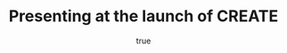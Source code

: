 ---
layout: talk
published: true
title: Presenting at the launch of CREATE
author: 
    name: Maarten Steenhagen
    url: http://msteenhagen.github.io
paper: "Perception, Mediation, Optics"
where: Institute of Philosophy
city: London
link: http://philosophy.sas.ac.uk
description: "Empty"
modified: 2016-05-14
category: talk
tags: Conference
comments: true  
---
